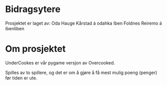 # Bidragsytere 
Prosjektet er laget av: 
    Oda Hauge Kårstad á odahka
    Iben Foldnes Reiremo á ibenliben 

# Om prosjektet
UnderCookes er vår pygame versjon av Overcooked.

Spilles av to spillere, og det er om å gjøre å få mest mulig poeng (penger) før tiden er ute. 

